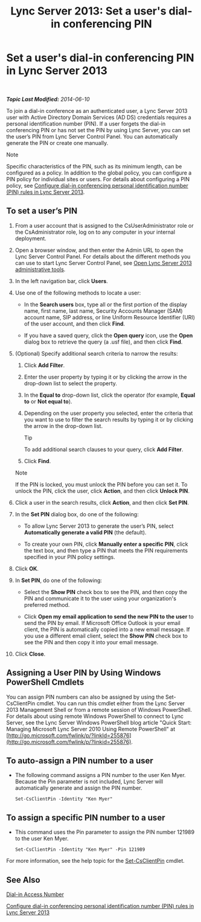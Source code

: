 ﻿---
title: "Lync Server 2013: Set a user's dial-in conferencing PIN"
TOCTitle: Set a user's dial-in conferencing PIN
ms:assetid: 4252b5a5-4267-4513-b18e-0253a8d66f72
ms:mtpsurl: https://technet.microsoft.com/en-us/library/Gg520985(v=OCS.15)
ms:contentKeyID: 48183970
ms.date: 07/23/2014
mtps_version: v=OCS.15
---

<div data-xmlns="http://www.w3.org/1999/xhtml">

<div class="topic" data-xmlns="http://www.w3.org/1999/xhtml" data-msxsl="urn:schemas-microsoft-com:xslt" data-cs="http://msdn.microsoft.com/en-us/">

<div data-asp="http://msdn2.microsoft.com/asp">

# Set a user's dial-in conferencing PIN in Lync Server 2013

</div>

<div id="mainSection">

<div id="mainBody">

<span> </span>

_**Topic Last Modified:** 2014-06-10_

To join a dial-in conference as an authenticated user, a Lync Server 2013 user with Active Directory Domain Services (AD DS) credentials requires a personal identification number (PIN). If a user forgets the dial-in conferencing PIN or has not set the PIN by using Lync Server, you can set the user’s PIN from Lync Server Control Panel. You can automatically generate the PIN or create one manually.

<div>


> [!NOTE]
> Specific characteristics of the PIN, such as its minimum length, can be configured as a policy. In addition to the global policy, you can configure a PIN policy for individual sites or users. For details about configuring a PIN policy, see <A href="lync-server-2013-configure-dial-in-conferencing-personal-identification-number-pin-rules.md">Configure dial-in conferencing personal identification number (PIN) rules in Lync Server 2013</A>.



</div>

<div>

## To set a user’s PIN

1.  From a user account that is assigned to the CsUserAdministrator role or the CsAdministrator role, log on to any computer in your internal deployment.

2.  Open a browser window, and then enter the Admin URL to open the Lync Server Control Panel. For details about the different methods you can use to start Lync Server Control Panel, see [Open Lync Server 2013 administrative tools](lync-server-2013-open-lync-server-administrative-tools.md).

3.  In the left navigation bar, click **Users**.

4.  Use one of the following methods to locate a user:
    
      - In the **Search users** box, type all or the first portion of the display name, first name, last name, Security Accounts Manager (SAM) account name, SIP address, or line Uniform Resource Identifier (URI) of the user account, and then click **Find**.
    
      - If you have a saved query, click the **Open query** icon, use the **Open** dialog box to retrieve the query (a .usf file), and then click **Find**.

5.  (Optional) Specify additional search criteria to narrow the results:
    
    1.  Click **Add Filter**.
    
    2.  Enter the user property by typing it or by clicking the arrow in the drop-down list to select the property.
    
    3.  In the **Equal to** drop-down list, click the operator (for example, **Equal to** or **Not equal to**).
    
    4.  Depending on the user property you selected, enter the criteria that you want to use to filter the search results by typing it or by clicking the arrow in the drop-down list.
        
        <div>
        

        > [!TIP]
        > To add additional search clauses to your query, click <STRONG>Add Filter</STRONG>.

        
        </div>
    
    5.  Click **Find**.
    
    <div>
    

    > [!NOTE]
    > If the PIN is locked, you must unlock the PIN before you can set it. To unlock the PIN, click the user, click <STRONG>Action</STRONG>, and then click <STRONG>Unlock PIN</STRONG>.

    
    </div>

6.  Click a user in the search results, click **Action**, and then click **Set PIN**.

7.  In the **Set PIN** dialog box, do one of the following:
    
      - To allow Lync Server 2013 to generate the user’s PIN, select **Automatically generate a valid PIN** (the default).
    
      - To create your own PIN, click **Manually enter a specific PIN**, click the text box, and then type a PIN that meets the PIN requirements specified in your PIN policy settings.

8.  Click **OK**.

9.  In **Set PIN**, do one of the following:
    
      - Select the **Show PIN** check box to see the PIN, and then copy the PIN and communicate it to the user using your organization's preferred method.
    
      - Click **Open my email application to send the new PIN to the user** to send the PIN by email. If Microsoft Office Outlook is your email client, the PIN is automatically copied into a new email message. If you use a different email client, select the **Show PIN** check box to see the PIN and then copy it into your email message.

10. Click **Close**.

</div>

<div>

## Assigning a User PIN by Using Windows PowerShell Cmdlets

You can assign PIN numbers can also be assigned by using the Set-CsClientPin cmdlet. You can run this cmdlet either from the Lync Server 2013 Management Shell or from a remote session of Windows PowerShell. For details about using remote Windows PowerShell to connect to Lync Server, see the Lync Server Windows PowerShell blog article "Quick Start: Managing Microsoft Lync Server 2010 Using Remote PowerShell" at [http://go.microsoft.com/fwlink/p/?linkId=255876](http://go.microsoft.com/fwlink/p/?linkid=255876).

<div>

## To auto-assign a PIN number to a user

  - The following command assigns a PIN number to the user Ken Myer. Because the Pin parameter is not included, Lync Server will automatically generate and assign the PIN number.
    
        Set-CsClientPin -Identity "Ken Myer" 

</div>

<div>

## To assign a specific PIN number to a user

  - This command uses the Pin parameter to assign the PIN number 121989 to the user Ken Myer.
    
        Set-CsClientPin -Identity "Ken Myer" -Pin 121989

</div>

For more information, see the help topic for the [Set-CsClientPin](https://docs.microsoft.com/en-us/powershell/module/skype/Set-CsClientPin) cmdlet.

</div>

<div>

## See Also


[Dial-in Access Number](https://technet.microsoft.com/en-us/library/gg133674\(v=ocs.15\))  


[Configure dial-in conferencing personal identification number (PIN) rules in Lync Server 2013](lync-server-2013-configure-dial-in-conferencing-personal-identification-number-pin-rules.md)  
  

</div>

</div>

<span> </span>

</div>

</div>

</div>

